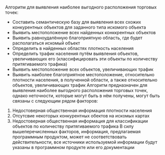 Алгоритм для выявления наиболее выгодного расположения торговых точек:
* Составить семантическую базу для выявления всех схожих конкурентных объектов для заданного типа искомого объекта
* Выявить местоположение всех найденных конккрентных объектов
* Выявить равноудалённую благоприятную область, где будет располагаться искомый объект
* Определить в найденных областях плотность населения
* Определить трафик населения путём выявления объектов, увеличивающих его (классифицировать эти объекты по количеству притягиваемого трафика)
* Выявить местоположение всех объектов, увеличивающих трафик
* Выявить наиболее благоприятное местоположение, относительно плотности населения, в полученной области, а также относительно объектов, увеличивающих трафик  Алгоритм предназначен для выявления наиболее выгодного расположения торговых точек, однако неточности, которые могут быть в нём получены, могут быть связаны с следующим рядом факторов:
1) Недостоверная общественная информация плотности населения
2) Отсутсвие некоторых конкурентных обектов на искомых картах
3) Недостоверная общественная информация для классификации объектов по количеству притягиваемого трафика  В силу вышеперечисленных факторов, информация, предлагаемая программным продуктом, может не соответствовать действительности, все источники используемой информации будут указаны в программном продукте или его документации
